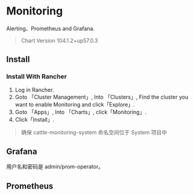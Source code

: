 # Monitoring

Alerting、Prometheus and Grafana.

> Chart Version 104.1.2+up57.0.3

## Install

### Install With Rancher

1. Log in Rancher.
2. Goto 「Cluster Management」, Into 「Clusters」, Find the cluster you want to enable Monitoring and click「Explore」.
3. Goto 「Apps」, Into 「Charts」, click「Monitoring」.
4. Click「Install」.

> 确保 cattle-monitoring-system 命名空间位于 System 项目中

## Grafana

用户名和密码是 admin/prom-operator。

## Prometheus
